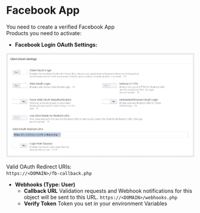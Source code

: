# Facebook App

You need to create a verified Facebook App  
Products you need to activate:

* **Facebook Login** **OAuth Settings:** 

![](../.gitbook/assets/combinary-facebook-oauth-settings.png)

Valid OAuth Redirect URIs:  
`https://<DOMAIN>/fb-callback.php`

* **Webhooks \(Type: User\)**
  * **Callback URL** Validation requests and Webhook notifications for this object will be sent to this URL. `https://<DOMAIN>/webhooks.php`
  * **Verify Token** Token you set in your environment Variables

